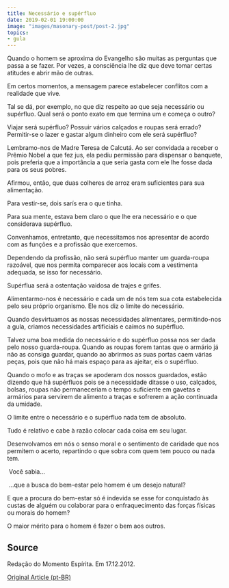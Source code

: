 ```yaml
---
title: Necessário e supérfluo
date: 2019-02-01 19:00:00
image: "images/masonary-post/post-2.jpg"
topics: 
- gula
---
```



Quando o homem se aproxima do Evangelho são muitas as perguntas que passa a se
fazer. Por vezes, a consciência lhe diz que deve tomar certas atitudes e abrir
mão de outras.

Em certos momentos, a mensagem parece estabelecer conflitos com a realidade que
vive.

Tal se dá, por exemplo, no que diz respeito ao que seja necessário ou
supérfluo. Qual será o ponto exato em que termina um e começa o outro?

Viajar será supérfluo? Possuir vários calçados e roupas será errado?
Permitir-se o lazer e gastar algum dinheiro com ele será supérfluo?

Lembramo-nos de Madre Teresa de Calcutá. Ao ser convidada a receber o Prêmio
Nobel a que fez jus, ela pediu permissão para dispensar o banquete, pois
preferia que a importância a que seria gasta com ele lhe fosse dada para os
seus pobres.

Afirmou, então, que duas colheres de arroz eram suficientes para sua
alimentação.

Para vestir-se, dois sarís era o que tinha.

Para sua mente, estava bem claro o que lhe era necessário e o que considerava
supérfluo.

Convenhamos, entretanto, que necessitamos nos apresentar de acordo com as
funções e a profissão que exercemos.

Dependendo da profissão, não será supérfluo manter um guarda-roupa razoável,
que nos permita comparecer aos locais com a vestimenta adequada, se isso for
necessário.

Supérflua será a ostentação vaidosa de trajes e grifes.

Alimentarmo-nos é necessário e cada um de nós tem sua cota estabelecida pelo
seu próprio organismo. Ele nos diz o limite do necessário.

Quando desvirtuamos as nossas necessidades alimentares, permitindo-nos a gula,
criamos necessidades artificiais e caímos no supérfluo.

Talvez uma boa medida do necessário e do supérfluo possa nos ser dada pelo
nosso guarda-roupa. Quando as roupas forem tantas que o armário já não as
consiga guardar, quando ao abrirmos as suas portas caem várias peças, pois que
não há mais espaço para as ajeitar, eis o supérfluo.

Quando o mofo e as traças se apoderam dos nossos guardados, estão dizendo que
há supérfluos pois se a necessidade ditasse o uso, calçados, bolsas, roupas não
permaneceriam o tempo suficiente em gavetas e armários para servirem de
alimento a traças e sofrerem a ação continuada da umidade.

O limite entre o necessário e o supérfluo nada tem de absoluto.

Tudo é relativo e cabe à razão colocar cada coisa em seu lugar.

Desenvolvamos em nós o senso moral e o sentimento de caridade que nos permitem
o acerto, repartindo o que sobra com quem tem pouco ou nada tem.

 Você sabia...

 ...que a busca do bem-estar pelo homem é um desejo natural?

E que a procura do bem-estar só é indevida se esse for conquistado às custas de
alguém ou colaborar para o enfraquecimento das forças físicas ou morais do
homem?

O maior mérito para o homem é fazer o bem aos outros.
 

## Source
Redação do Momento Espírita.
Em 17.12.2012.



[Original Article (pt-BR)](http://www.momento.com.br/pt/ler_texto.php?id=3701)

